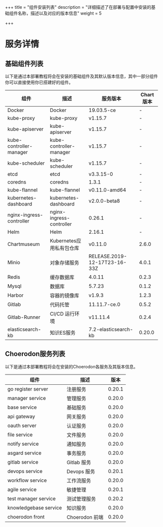 +++
title = "组件安装列表"
description = "详细描述了在部署与配置中安装的基础组件名称，描述以及对应的版本信息"
weight = 5

+++

# 服务详情

## 基础组件列表

以下是通过本部署教程将会在安装的基础组件及其默认版本信息，其中一部分组件你可以直接使用你已搭建好的组件。

| 组件                     | 描述                     | 服务版本                     | Chart版本 |
| ------------------------ | ------------------------ | ---------------------------- | --------- |
| Docker                   | Docker                   | 19.03.5-ce                   | -         |
| kube-proxy               | kube-proxy               | v1.15.7                      | -         |
| kube-apiserver           | kube-apiserver           | v1.15.7                      | -         |
| kube-controller-manager  | kube-controller-manager  | v1.15.7                      | -         |
| kube-scheduler           | kube-scheduler           | v1.15.7                      | -         |
| etcd                     | etcd                     | v3.3.15-0                    | -         |
| coredns                  | coredns                  | 1.3.1                        | -         |
| kube-flannel             | kube-flannel             | v0.11.0-amd64                | -         |
| kubernetes-dashboard     | kubernetes-dashboard     | v2.0.0-beta8                 | -         |
| nginx-ingress-controller | nginx-ingress-controller | 0.26.1                       | -         |
| Helm                     | Helm                     | 2.16.1                       | -         |
| Chartmuseum              | Kubernetes应用私有包仓库 | v0.11.0                      | 2.6.0     |
| Minio                    | 对象存储服务             | RELEASE.2019-12-17T23-16-33Z | 4.0.1     |
| Redis                    | 缓存数据库               | 4.0.11                       | 0.2.3     |
| Mysql                    | 数据库                   | 5.7.23                       | 0.1.2     |
| Harbor                   | 容器的镜像库             | v1.9.3                       | 1.2.3     |
| Gitlab                   | 代码托管                 | 11.11.7-ce.0                 | 0.5.2     |
| Gitlab-Runner            | CI/CD 运行环境           | v11.11.4                     | 0.2.4     |
| elasticsearch-kb         | 知识ES服务               | 7.2-elasticsearch-kb         | 0.20.0    |

## Choerodon服务列表

以下是通过本部署教程将会在安装的Choerodon各服务及其版本信息。

| 组件                  | 描述           | 版本   |
| --------------------- | -------------- | ------ |
| go register server    | 注册服务       | 0.20.1 |
| manager service       | 管理服务       | 0.20.0 |
| base service          | 基础服务       | 0.20.0 |
| api gateway           | 网关服务       | 0.20.0 |
| oauth server          | 认证服务       | 0.20.0 |
| file service          | 文件服务       | 0.20.0 |
| notify service        | 通知服务       | 0.20.0 |
| asgard service        | 事务服务       | 0.20.0 |
| gitlab service        | Gitlab 服务    | 0.20.0 |
| devops service        | Devops 服务    | 0.20.1 |
| workflow service      | 工作流服务     | 0.20.0 |
| agile service         | 敏捷管理       | 0.20.1 |
| test manager service  | 测试管理服务   | 0.20.2 |
| knowledgebase service | 知识服务       | 0.20.0 |
| choerodon front       | Choerodon 前端 | 0.20.0 |